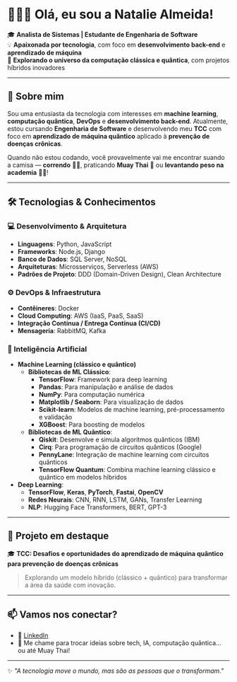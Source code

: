# 👩🏽‍💻 Olá, eu sou a Natalie Almeida!

🎓 **Analista de Sistemas | Estudante de Engenharia de Software**  
💡 **Apaixonada por tecnologia**, com foco em **desenvolvimento back-end** e **aprendizado de máquina**  
🚀 **Explorando o universo da computação clássica e quântica**, com projetos híbridos inovadores

---

## 🧠 Sobre mim

Sou uma entusiasta da tecnologia com interesses em **machine learning**, **computação quântica**, **DevOps** e **desenvolvimento back-end**. Atualmente, estou cursando **Engenharia de Software** e desenvolvendo meu **TCC** com foco em **aprendizado de máquina quântico** aplicado à **prevenção de doenças crônicas**.

Quando não estou codando, você provavelmente vai me encontrar suando a camisa — **correndo** 🏃‍♀️, praticando **Muay Thai** 🥊 ou **levantando peso na academia** 💪🏽!

---

## 🛠️ Tecnologias & Conhecimentos

### 💻 Desenvolvimento & Arquitetura
- **Linguagens**: Python, JavaScript  
- **Frameworks**: Node.js, Django  
- **Banco de Dados**: SQL Server, NoSQL  
- **Arquiteturas**: Microsserviços, Serverless (AWS)  
- **Padrões de Projeto**: DDD (Domain-Driven Design), Clean Architecture

### ⚙️ DevOps & Infraestrutura
- **Contêineres**: Docker  
- **Cloud Computing**: AWS (IaaS, PaaS, SaaS)  
- **Integração Contínua / Entrega Contínua (CI/CD)**  
- **Mensageria**: RabbitMQ, Kafka

### 🤖 Inteligência Artificial
- **Machine Learning (clássico e quântico)**  
  - **Bibliotecas de ML Clássico**: 
    - **TensorFlow**: Framework para deep learning  
    - **Pandas**: Para manipulação e análise de dados  
    - **NumPy**: Para computação numérica  
    - **Matplotlib / Seaborn**: Para visualização de dados  
    - **Scikit-learn**: Modelos de machine learning, pré-processamento e validação  
    - **XGBoost**: Para boosting de modelos  
  - **Bibliotecas de ML Quântico**: 
    - **Qiskit**: Desenvolve e simula algoritmos quânticos (IBM)  
    - **Cirq**: Para programação de circuitos quânticos (Google)  
    - **PennyLane**: Integração de machine learning com circuitos quânticos  
    - **TensorFlow Quantum**: Combina machine learning clássico e quântico em modelos híbridos  
- **Deep Learning**:  
    - **TensorFlow**, **Keras**, **PyTorch**, **Fastai**, **OpenCV**
    - **Redes Neurais**: CNN, RNN, LSTM, GANs, Transfer Learning
    - **NLP**: Hugging Face Transformers, BERT, GPT-3

---

## 🌟 Projeto em destaque

🎓 **TCC: Desafios e oportunidades do aprendizado de máquina quântico para prevenção de doenças crônicas**  
> Explorando um modelo híbrido (clássico + quântico) para transformar a área da saúde com inovação.

---

## 📫 Vamos nos conectar?

- 💼 [LinkedIn](https://www.linkedin.com/in/nataliegalmeida/)  
- 💬 Me chame para trocar ideias sobre tech, IA, computação quântica... ou até Muay Thai!

---

✨ *"A tecnologia move o mundo, mas são as pessoas que o transformam."*
